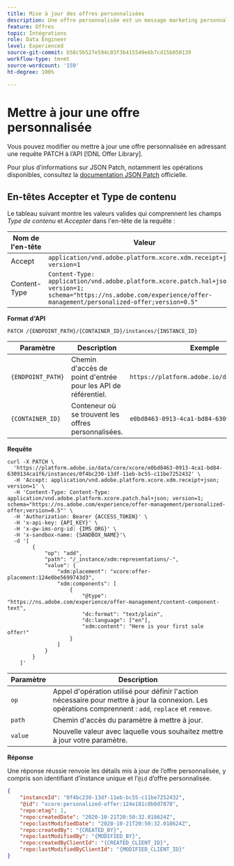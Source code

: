 ```yaml
---
title: Mise à jour des offres personnalisées
description: Une offre personnalisée est un message marketing personnalisable basé sur des règles et des contraintes d’éligibilité.
feature: Offres
topic: Intégrations
role: Data Engineer
level: Experienced
source-git-commit: b58c5b527e594c03f3b415549e6b7cd15b050139
workflow-type: tm+mt
source-wordcount: '159'
ht-degree: 100%

---
```


# Mettre à jour une offre personnalisée

Vous pouvez modifier ou mettre à jour une offre personnalisée en adressant une requête PATCH à l’API [!DNL Offer Library].

Pour plus d’informations sur JSON Patch, notamment les opérations disponibles, consultez la [documentation JSON Patch](http://jsonpatch.com/) officielle.

## En-têtes Accepter et Type de contenu

Le tableau suivant montre les valeurs valides qui comprennent les champs *Type de contenu* et *Accepter* dans l&#39;en-tête de la requête :

| Nom de l&#39;en-tête | Valeur |
| ----------- | ----- |
| Accept | `application/vnd.adobe.platform.xcore.xdm.receipt+json; version=1` |
| Content-Type | `Content-Type: application/vnd.adobe.platform.xcore.patch.hal+json; version=1; schema="https://ns.adobe.com/experience/offer-management/personalized-offer;version=0.5"` |

**Format d&#39;API**

```http
PATCH /{ENDPOINT_PATH}/{CONTAINER_ID}/instances/{INSTANCE_ID}
```

| Paramètre | Description | Exemple |
| --------- | ----------- | ------- |
| `{ENDPOINT_PATH}` | Chemin d&#39;accès de point d&#39;entrée pour les API de référentiel. | `https://platform.adobe.io/data/core/xcore/` |
| `{CONTAINER_ID}` | Conteneur où se trouvent les offres personnalisées. | `e0bd8463-0913-4ca1-bd84-6309134ca1f6` |

**Requête**

```shell
curl -X PATCH \
  'https://platform.adobe.io/data/core/xcore/e0bd8463-0913-4ca1-bd84-6309134ca1f6/instances/0f4bc230-13df-11eb-bc55-c11be7252432' \
  -H 'Accept: application/vnd.adobe.platform.xcore.xdm.receipt+json; version=1' \
  -H 'Content-Type: Content-Type: application/vnd.adobe.platform.xcore.patch.hal+json; version=1; schema="https://ns.adobe.com/experience/offer-management/personalized-offer;version=0.5"' \
  -H 'Authorization: Bearer {ACCESS_TOKEN}' \
  -H 'x-api-key: {API_KEY}' \
  -H 'x-gw-ims-org-id: {IMS_ORG}' \
  -H 'x-sandbox-name: {SANDBOX_NAME}'\
  -d '[
        {
            "op": "add",
            "path": "/_instance/xdm:representations/-",
            "value": {
                "xdm:placement": "xcore:offer-placement:124e0be5699743d3",
                "xdm:components": [
                    {
                        "@type": "https://ns.adobe.com/experience/offer-management/content-component-text",
                        "dc:format": "text/plain",
                        "dc:language": ["en"],
                        "xdm:content": "Here is your first sale offer!"
                    }
                ]
            }
        }
    ]'
```

| Paramètre | Description |
| --------- | ----------- |
| `op` | Appel d&#39;opération utilisé pour définir l&#39;action nécessaire pour mettre à jour la connexion. Les opérations comprennent : `add`, `replace` et `remove`. |
| `path` | Chemin d&#39;accès du paramètre à mettre à jour. |
| `value` | Nouvelle valeur avec laquelle vous souhaitez mettre à jour votre paramètre. |

**Réponse**

Une réponse réussie renvoie les détails mis à jour de l’offre personnalisée, y compris son identifiant d’instance unique et l’`@id` d’offre personnalisée.

```json
{
    "instanceId": "0f4bc230-13df-11eb-bc55-c11be7252432",
    "@id": "xcore:personalized-offer:124e181c8b0d7878",
    "repo:etag": 1,
    "repo:createdDate": "2020-10-21T20:50:32.018624Z",
    "repo:lastModifiedDate": "2020-10-21T20:50:32.018624Z",
    "repo:createdBy": "{CREATED_BY}",
    "repo:lastModifiedBy": "{MODIFIED_BY}",
    "repo:createdByClientId": "{CREATED_CLIENT_ID}",
    "repo:lastModifiedByClientId": "{MODIFIED_CLIENT_ID}"
}
```
